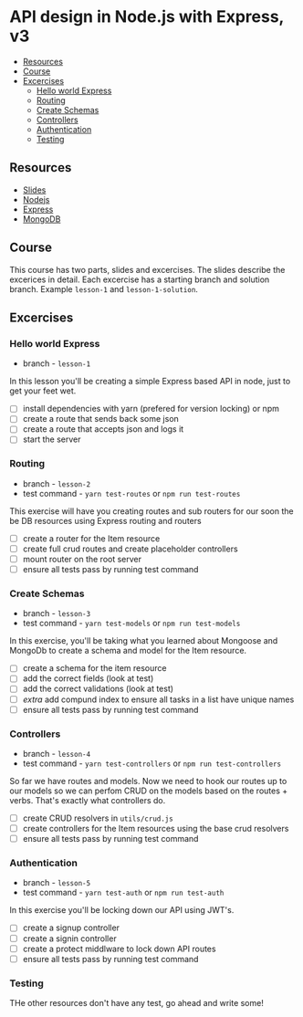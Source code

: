# API design in Node.js with Express, v3

- [Resources](#resources)
- [Course](#course)
- [Excercises](#excercises)
  - [Hello world Express](#hello-world-express)
  - [Routing](#routing)
  - [Create Schemas](#create-schemas)
  - [Controllers](#controllers)
  - [Authentication](#authentication)
  - [Testing](#testing)

## Resources
* [Slides](https://slides.com/scotups/api-design-in-node-with-express-v3/fullscreen)
* [Nodejs](https://nodejs.org/en/)
* [Express](https://expressjs.com/)
* [MongoDB](https://www.mongodb.com/)

## Course
This course has two parts, slides and excercises. The slides describe the excerices in detail. Each excercise has a starting branch and solution branch. Example `lesson-1` and `lesson-1-solution`.
## Excercises
### Hello world Express
* branch - `lesson-1`

In this lesson you'll be creating a simple Express based API in node, just to get your feet wet.
- [ ] install dependencies with yarn (prefered for version locking) or npm
- [ ] create a route that sends back some json
- [ ] create a route that accepts json and logs it
- [ ] start the server

### Routing
* branch - `lesson-2`
* test command - `yarn test-routes` or `npm run test-routes`

This exercise will have you creating routes and sub routers for our soon the be DB resources using Express routing and routers
- [ ] create a router for the Item resource
- [ ] create full crud routes and create placeholder controllers
- [ ] mount router on the root server
- [ ] ensure all tests pass by running test command

### Create Schemas
* branch - `lesson-3`
* test command - `yarn test-models` or `npm run test-models`

In this exercise, you'll be taking what you learned about Mongoose and MongoDb to create a schema and model for the Item resource.

- [ ] create a schema for the item resource
- [ ] add the correct fields (look at test)
- [ ] add the correct validations (look at test)
- [ ] *extra* add compund index to ensure all tasks in a list have unique names
- [ ] ensure all tests pass by running test command

### Controllers
* branch - `lesson-4`
* test command - `yarn test-controllers` or `npm run test-controllers`

So far we have routes and models. Now we need to hook our routes up to our models so we can perfom CRUD on the models based on the routes + verbs. That's exactly what controllers do.

- [ ] create CRUD resolvers in `utils/crud.js`
- [ ] create controllers for the Item resources using the base crud resolvers
- [ ] ensure all tests pass by running test command

### Authentication
* branch - `lesson-5`
* test command - `yarn test-auth` or `npm run test-auth`

In this exercise you'll be locking down our API using JWT's.

- [ ] create a signup controller
- [ ] create a signin controller
- [ ] create a protect middlware to lock down API routes
- [ ] ensure all tests pass by running test command

### Testing
THe other resources don't have any test, go ahead and write some!
